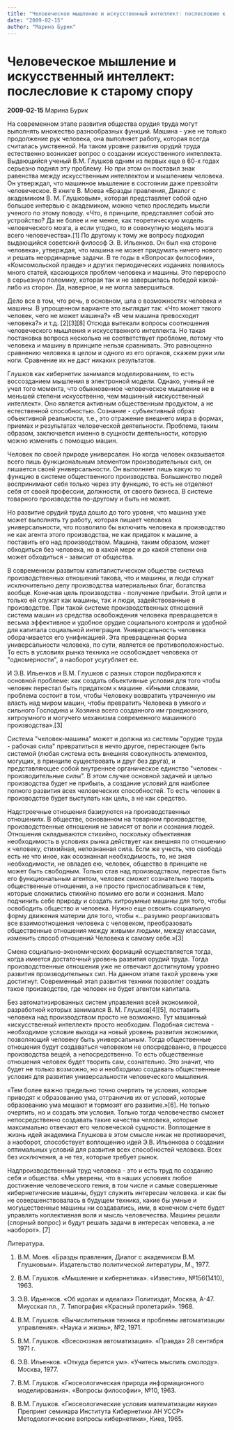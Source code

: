 ```yaml
---
title: "Человеческое мышление и искусственный интеллект: послесловие к старому спору"
date: "2009-02-15"
author: "Марина Бурик"
---
```


# Человеческое мышление и искусственный интеллект: послесловие к старому спору

**2009-02-15** Марина Бурик

На современном этапе развития общества орудия труда могут выполнять множество разнообразных функций. Машина - уже не только продолжение рук человека, она выполняет работу, которая всегда считалась умственной. На таком уровне развития орудий труда естественно возникает вопрос о создании искусственного интеллекта. Выдающийся ученый В.М. Глушков одним из первых еще в 60-х годах серьезно поднял эту проблему. Но при этом он поставил знак равенства между искусственным интеллектом и мышлением человека. Он утверждал, что машинное мышление в состоянии даже превзойти человеческое. В книге В. Моева «Бразды правления, Диалог с академиком В. М. Глушковым», которая представляет собой одно большое интервью с академиком, можно четко проследить мысли ученого по этому поводу. «Что, в принципе, представляет собой это устройство? Да не более и не менее, как теоретическую модель человеческого мозга, а если угодно, то и совокупную модель мозга всего человечества».[1] По другому к тому же вопросу подходил выдающийся советский философ Э. В. Ильенков. Он был «на стороне человека», утверждая, что машина не может придумать ничего нового и решать неординарные задачи. В те годы в «Вопросах философии», «Комсомольской правде» и других периодических изданиях появилось много статей, касающихся проблем человека и машины. Это переросло в серьезную полемику, которая так и не завершилась победой какой-либо из сторон. Да, наверное, и не могла завершиться.

Дело все в том, что речь, в основном, шла о возможностях человека и машины. В упрощенном варианте это выглядит так: «Что может такого человек, чего не может машина?» «В чем машина превосходит человека?» и т.д. [2][3][8] Отсюда вытекали вопросы соотношения человеческого мышления и искусственного интеллекта. Но такая постановка вопроса несколько не соответствует проблеме, потому что человека и машину в принципе нельзя сравнивать. Это равноценно сравнению человека в целом и одного из его органов, скажем руки или ноги. Сравнение их не даст никаких результатов.

Глушков как кибернетик занимался моделированием, то есть воссозданием мышления в электронной модели. Однако, ученый не учел того момента, что обыкновенное человеческое мышление не в меньшей степени искусственно, чем машинный «искусственный интеллект». Оно является активным общественным продуктом, а не естественной способностью. Сознание - субъективный образ объективной реальности, т.е., это отражение внешнего мира в формах, приемах и результатах человеческой деятельности. Проблема, таким образом, заключается именно в сущности деятельности, которую можно изменить с помощью машин.

Человек по своей природе универсален. Но когда человек оказывается всего лишь функциональным элементом производительных сил, он лишается своей универсальности. Он выполняет лишь какую то функцию в системе общественного производства. Большинство людей воспринимают себя только через эту функцию, то есть не отделяют себя от своей профессии, должности, от своего бизнеса. В системе товарного производства по-другому и быть не может.

Но развитие орудий труда дошло до того уровня, что машина уже может выполнять ту работу, которая лишает человека универсальности, что позволило бы включить человека в производство не как агента этого производства, не как придаток к машине, а поставить его над производством. Машина, таким образом, может обходиться без человека, но в какой мере и до какой степени она может обходиться - зависит от общества.

В современном развитом капиталистическом обществе система производственных отношений такова, что и машины, и люди служат исключительно делу производства материальных благ, богатства вообще. Конечная цель производства - получение прибыли. Этой цели и только ей служат как машины, так и люди, задействованные в производстве. При такой системе производственных отношений система машин из средства освобождения человека превращается в весьма эффективное и удобное орудие социального контроля и удобной для капитала социальной интеграции. Универсальность человека оборачивается его унификацией. Эта превращенная форма универсальности человека, по сути, является ее противоположностью. То есть в условиях рынка техника не освобождает человека от "одномерности", а наоборот усугубляет ее.

И Э.В. Ильенков и В.М. Глушков с разных сторон подбираются к основной проблеме: как создать объективные условия для того чтобы человек перестал быть придатком к машине. «Иными словами, проблема состоит в том, чтобы Человеку возвратить утраченную им власть над миром машин, чтобы превратить Человека в умного и сильного Господина и Хозяина всего созданного им грандиозного, хитроумного и могучего механизма современного машинного производства».[3]

Система "человек-машина" может и должна из системы "орудие труда - рабочая сила" превратиться в нечто другое, перестающее быть системой (любая система есть внешняя совокупность элементов, могущих, в принципе существовать и друг без друга), и представляющее собой внутреннее органическое единство "человек - производительные силы". В этом случае основной задачей и целью производства будет не прибыль, а создание условий для наиболее полного развития всех человеческих способностей. То есть человек в производстве будет выступать как цель, а не как средство.

Надстроечные отношения базируются на производственных отношениях. В обществе, основанном на товарном производстве, производственные отношения не зависят от воли и сознания людей. Отношения складываются стихийно, поскольку объективная необходимость в условиях рынка действует как внешняя по отношению к человеку, стихийная, непознанная сила. Если же учесть, что свобода есть не что иное, как осознанная необходимость, то, не зная необходимости, не овладев ею, человек, общество в принципе не может быть свободным. Только став над производством, перестав быть его функциональным агентом, человек сможет сознательно творить общественные отношения, а не просто приспосабливаться к тем, которые сложились стихийно помимо его воли и сознания. Мало подчинить себе природу и создать хитроумные машины для того, чтобы освободить общество и человека. Нужно еще освоить социальную форму движения материи для того, чтобы «...разумно реорганизовать все взаимоотношения человека с человеком, преобразовать общественные отношения между живыми людьми, между классами, изменить способ отношений Человека к самому себе.»[3]

Смена социально-экономических формаций осуществляется тогда, когда имеется достаточный уровень развития орудий труда. Тогда производственные отношения уже не отвечают достигнутому уровню развития производительных сил. На данном этапе такой уровень уже достигнут. Современный этап развития техники позволяет создать такое производство, где человек не будет агентом капитала.

Без автоматизированных систем управления всей экономикой, разработкой которых занимался В. М. Глушков[4][5], поставить человека над производством просто не возможно. Тут машинный «искусственный интеллект» просто необходим. Подобная система - необходимое условие выхода на новый уровень развития экономики, позволяющий человеку быть универсальным. Тогда общественные отношения будут создаваться человеком не опосредованно, в процессе производства вещей, а непосредственно. То есть общественные отношения человек будет творить сам, сознательно. Это значит, что будет не только возможно, но и необходимо создавать общественные условия для развития универсальности человеческого мышления.

«Тем более важно предельно точно очертить те условия, которые приводят к образованию ума, отграничив их от условий, которые образованию ума мешают и тормозят его развитие.»[6]. Не только очертить, но и создать эти условия. Только тогда человечество сможет непосредственно создавать такие качества человека, которые максимально отвечают его человеческой сущности. Воплощение в жизнь идей академика Глушкова в этом смысле никак не противоречит, а наоборот, способствует воплощению идей Э.В. Ильенкова о создании оптимальных условий для развития всех способностей человека. Всех без исключения, а не тех, которые требует рынок.

Надпроизводственный труд человека - это и есть труд по созданию себя и общества. «Мы уверены, что в наших условиях любое достижение человеческого гения, в том числе и самые совершенные кибернетические машины, будут служить интересам человека. и как бы не совершенствовалась в будущем техника, какие бы умные и могущественные машины ни создавались, ими, в конечном счете будет управлять коллективная воля и мысль человечества. Машины решали (спорный вопрос) и будут решать задачи в интересах человека, а не наоборот». [7]

Литература.

1) В.М. Моев. «Бразды правления, Диалог с академиком В.М. Глушковым». Издательство политической литературы, М., 1977.

2) В.М. Глушков. «Мышление и кибернетика». «Известия», №156(1410), 1963.

3) Э.В. Идьенков. «Об идолах и идеалах» Политиздат, Москва, А-47. Миусская пл., 7. Типография «Красный пролетарий». 1968.

4) В.М. Глушков. «Вычислительная техника и проблемы автоматизации управления». «Наука и жизнь», №2, 1971.

5) В.М. Глушков. «Всесоюзная автоматизация». «Правда» 28 сентября 1971 г.

6) Э.В. Ильенков. «Откуда берется ум». «Учитесь мыслить смолоду». Москва, 1977.

7) В.М. Глушков. «Гносеологическая природа информационного моделирования». «Вопросы философии», №10, 1963.

8) В.М. Глушков. «Гносеологические условия математизации науки» Препринт семинара Института Кибернетики АН УССР» Методологические вопросы кибернетики», Киев, 1965.